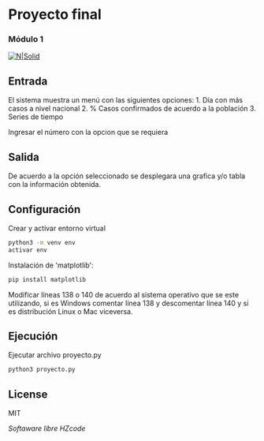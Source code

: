 # Proyecto final
### Módulo 1

[![N|Solid](https://hzaratecode.com/namehz.png)](http://www.web.hzaratecode.com/)

## Entrada
El sistema muestra un menú con las siguientes opciones:
    1. Día con más casos a nivel nacional
    2. % Casos confirmados de acuerdo a la población
    3. Series de tiempo

Ingresar el número con la opcion que se requiera

## Salida
De acuerdo a la opción seleccionado se desplegara una grafica y/o tabla con la información obtenida.

## Configuración
Crear y activar entorno virtual

```sh
python3 -m venv env
activar env
```

Instalación de 'matplotlib':

```sh
pip install matplotlib
```

Modificar líneas 138 o 140 de acuerdo al sistema operativo que se este utilizando, si es Windows comentar línea 138
y descomentar línea 140 y si es distribución Linux o Mac viceversa.

## Ejecución
Ejecutar archivo proyecto.py 

```sh
python3 proyecto.py
```

## License

MIT

*Softaware libre HZcode*